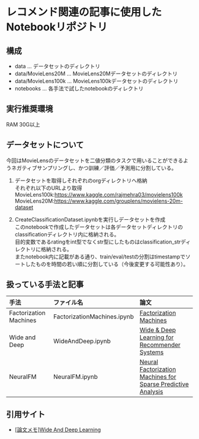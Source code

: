 # レコメンド関連の記事に使用したNotebookリポジトリ

## 構成

- data ... データセットのディレクトリ
- data/MovieLens20M ... MovieLens20Mデータセットのディレクトリ
- data/MovieLens100k ... MovieLens100kデータセットのディレクトリ
- notebooks ... 各手法で試したnotebookのディレクトリ

## 実行推奨環境
RAM 30G以上

## データセットについて

今回はMovieLensのデータセットを二値分類のタスクで用いることができるようネガティブサンプリングし、かつ訓練／評価／予測用に分割している。   


1. データセットを取得しそれぞれのorgディレクトリへ格納   
それぞれ以下のURLより取得   
MovieLens100k:https://www.kaggle.com/rajmehra03/movielens100k  
MovieLens20M:https://www.kaggle.com/grouplens/movielens-20m-dataset


2. CreateClassificationDataset.ipynbを実行しデータセットを作成   
このnotebookで作成したデータセットは各データセットディレクトリのclassificationディレクトリ内に格納される。    
目的変数であるratingをint型でなくstr型にしたものはclassification_strディレクトリに格納される。   
またnotebook内に記載がある通り、train/eval/testの分割はtimestampでソートしたものを時間の若い順に分割している（今後変更する可能性あり）。


## 扱っている手法と記事

|手法|ファイル名|論文|
|:--|:--|:--|
|Factorization Machines|FactorizationMachines.ipynb|[Factorization Machines](https://www.csie.ntu.edu.tw/~b97053/paper/Rendle2010FM.pdf)|
|Wide and Deep|WideAndDeep.ipynb|[Wide & Deep Learning for Recommender Systems](https://arxiv.org/pdf/1606.07792.pdf)|
|NeuralFM|NeuralFM.ipynb|[Neural Factorization Machines for Sparse Predictive Analysis](https://arxiv.org/pdf/1708.05027.pdf)|


## 引用サイト
 - [[論文メモ]Wide And Deep Learning](https://qiita.com/michi_wkwk/items/fc99dbdd7bdf4bf2c003#%E5%AE%9F%E8%A3%85)
